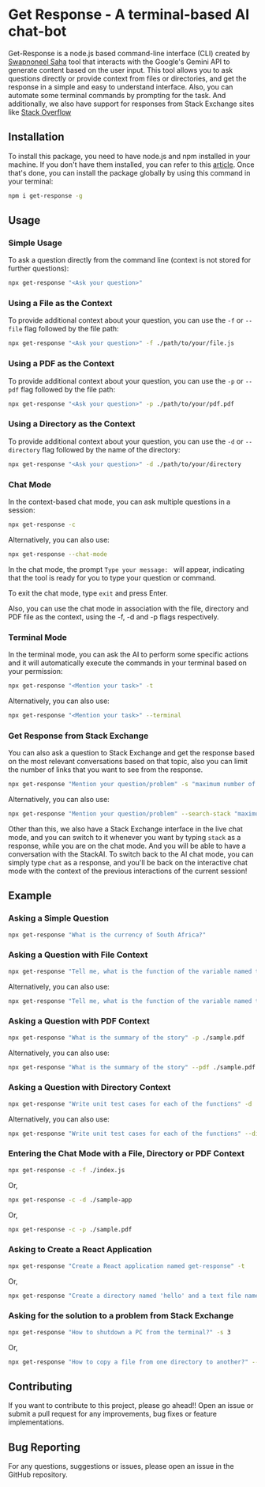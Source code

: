 # **Get Response** - A terminal-based AI chat-bot

Get-Response is a node.js based command-line interface (CLI) created by [Swapnoneel Saha](https://x.com/swapnoneel123) tool that interacts with the Google's Gemini API to generate content based on the user input. This tool allows you to ask questions directly or provide context from files or directories, and get the response in a simple and easy to understand interface. Also, you can automate some terminal commands by prompting for the task. And additionally, we also have support for responses from Stack Exchange sites like [Stack Overflow](https://stackoverflow.com)

## Installation

To install this package, you need to have node.js and npm installed in your machine. If you don't have them installed, you can refer to this [article](https://swapnoneel.hashnode.dev/nodejs-npm-nvm). Once that's done, you can install the package globally by using this command in your terminal:

```sh
npm i get-response -g
```

## Usage

### Simple Usage

To ask a question directly from the command line (context is not stored for further questions):

```sh
npx get-response "<Ask your question>"
```

### Using a File as the Context

To provide additional context about your question, you can use the `-f` or `--file` flag followed by the file path:

```sh
npx get-response "<Ask your question>" -f ./path/to/your/file.js
```

### Using a PDF as the Context

To provide additional context about your question, you can use the `-p` or `--pdf` flag followed by the file path:

```sh
npx get-response "<Ask your question>" -p ./path/to/your/pdf.pdf
```

### Using a Directory as the Context

To provide additional context about your question, you can use the `-d` or `--directory` flag followed by the name of the directory:

```sh
npx get-response "<Ask your question>" -d ./path/to/your/directory
```

### Chat Mode

In the context-based chat mode, you can ask multiple questions in a session:

```sh
npx get-response -c
```

Alternatively, you can also use:

```sh
npx get-response --chat-mode
```

In the chat mode, the prompt `Type your message: ` will appear, indicating that the tool is ready for you to type your question or command.

To exit the chat mode, type `exit` and press Enter.

Also, you can use the chat mode in association with the file, directory and PDF file as the context, using the -f, -d and -p flags respectively.

### Terminal Mode

In the terminal mode, you can ask the AI to perform some specific actions and it will automatically execute the commands in your terminal based on your permission:

```sh
npx get-response "<Mention your task>" -t
```

Alternatively, you can also use:

```sh
npx get-response "<Mention your task>" --terminal
```

### Get Response from Stack Exchange

You can also ask a question to Stack Exchange and get the response based on the most relevant conversations based on that topic, also you can limit the number of links that you want to see from the response.

```sh
npx get-response "Mention your question/problem" -s "maximum number of links"
```

Alternatively, you can also use:

```sh
npx get-response "Mention your question/problem" --search-stack "maximum number of links"
```

Other than this, we also have a Stack Exchange interface in the live chat mode, and you can switch to it whenever you want by typing `stack` as a response, while you are on the chat mode. And you will be able to have a conversation with the StackAI. To switch back to the AI chat mode, you can simply type `chat` as a response, and you'll be back on the interactive chat mode with the context of the previous interactions of the current session!

## Example

### Asking a Simple Question

```sh
npx get-response "What is the currency of South Africa?"
```

### Asking a Question with File Context

```sh
npx get-response "Tell me, what is the function of the variable named toggleMode" -f ./index.js
```

Alternatively, you can also use:

```sh
npx get-response "Tell me, what is the function of the variable named toggleMode" --file ./index.js
```

### Asking a Question with PDF Context

```sh
npx get-response "What is the summary of the story" -p ./sample.pdf
```

Alternatively, you can also use:

```sh
npx get-response "What is the summary of the story" --pdf ./sample.pdf
```

### Asking a Question with Directory Context

```sh
npx get-response "Write unit test cases for each of the functions" -d ./sample-app
```

Alternatively, you can also use:

```sh
npx get-response "Write unit test cases for each of the functions" --directory ./sample-app
```

### Entering the Chat Mode with a File, Directory or PDF Context

```sh
npx get-response -c -f ./index.js
```

Or,

```sh
npx get-response -c -d ./sample-app
```

Or,

```sh
npx get-response -c -p ./sample.pdf
```

### Asking to Create a React Application

```sh
npx get-response "Create a React application named get-response" -t
```

Or,

```sh
npx get-response "Create a directory named 'hello' and a text file named 'hi' inside it" --terminal
```

### Asking for the solution to a problem from Stack Exchange

```sh
npx get-response "How to shutdown a PC from the terminal?" -s 3
```

Or,

```sh
npx get-response "How to copy a file from one directory to another?" --search-stack 10
```

## Contributing

If you want to contribute to this project, please go ahead!! Open an issue or submit a pull request for any improvements, bug fixes or feature implementations.

## Bug Reporting

For any questions, suggestions or issues, please open an issue in the GitHub repository.
